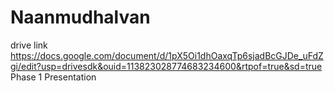 # Naanmudhalvan 
drive link 
https://docs.google.com/document/d/1pX5Oi1dhOaxqTp6sjadBcGJDe_uFdZgi/edit?usp=drivesdk&ouid=113823028774683234600&rtpof=true&sd=true
Phase 1 Presentation
